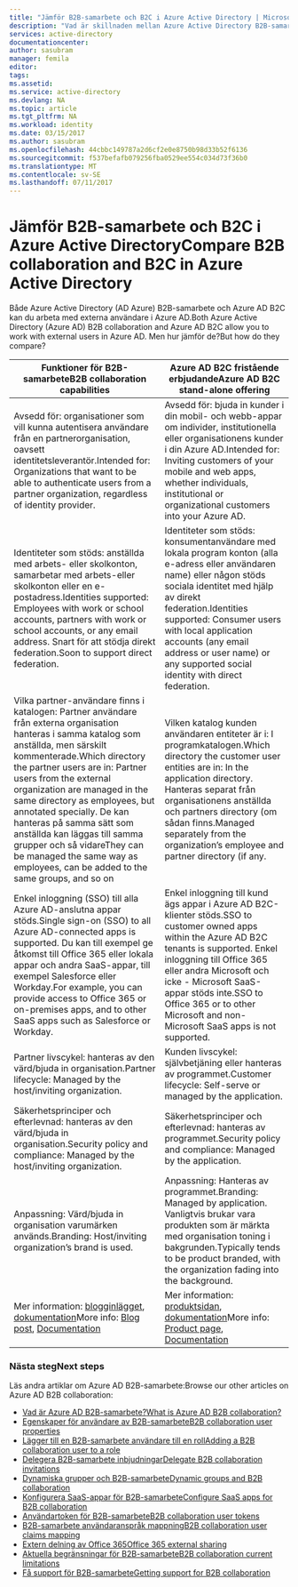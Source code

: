 ```yaml
---
title: "Jämför B2B-samarbete och B2C i Azure Active Directory | Microsoft Docs"
description: "Vad är skillnaden mellan Azure Active Directory B2B-samarbete och Azure AD B2C?"
services: active-directory
documentationcenter: 
author: sasubram
manager: femila
editor: 
tags: 
ms.assetid: 
ms.service: active-directory
ms.devlang: NA
ms.topic: article
ms.tgt_pltfrm: NA
ms.workload: identity
ms.date: 03/15/2017
ms.author: sasubram
ms.openlocfilehash: 44cbbc149787a2d6cf2e0e8750b98d33b52f6136
ms.sourcegitcommit: f537befafb079256fba0529ee554c034d73f36b0
ms.translationtype: MT
ms.contentlocale: sv-SE
ms.lasthandoff: 07/11/2017
---
```

# <a name="compare-b2b-collaboration-and-b2c-in-azure-active-directory"></a><span data-ttu-id="c0be7-103">Jämför B2B-samarbete och B2C i Azure Active Directory</span><span class="sxs-lookup"><span data-stu-id="c0be7-103">Compare B2B collaboration and B2C in Azure Active Directory</span></span>

<span data-ttu-id="c0be7-104">Både Azure Active Directory (AD Azure) B2B-samarbete och Azure AD B2C kan du arbeta med externa användare i Azure AD.</span><span class="sxs-lookup"><span data-stu-id="c0be7-104">Both Azure Active Directory (Azure AD) B2B collaboration and Azure AD B2C allow you to work with external users in Azure AD.</span></span> <span data-ttu-id="c0be7-105">Men hur jämför de?</span><span class="sxs-lookup"><span data-stu-id="c0be7-105">But how do they compare?</span></span>


<span data-ttu-id="c0be7-106">Funktioner för B2B-samarbete</span><span class="sxs-lookup"><span data-stu-id="c0be7-106">B2B collaboration capabilities</span></span> |     <span data-ttu-id="c0be7-107">Azure AD B2C fristående erbjudande</span><span class="sxs-lookup"><span data-stu-id="c0be7-107">Azure AD B2C stand-alone offering</span></span>
-------- | --------
<span data-ttu-id="c0be7-108">Avsedd för: organisationer som vill kunna autentisera användare från en partnerorganisation, oavsett identitetsleverantör.</span><span class="sxs-lookup"><span data-stu-id="c0be7-108">Intended for: Organizations that want to be able to authenticate users from a partner organization, regardless of identity provider.</span></span> | <span data-ttu-id="c0be7-109">Avsedd för: bjuda in kunder i din mobil- och webb-appar om individer, institutionella eller organisationens kunder i din Azure AD.</span><span class="sxs-lookup"><span data-stu-id="c0be7-109">Intended for: Inviting customers of your mobile and web apps, whether individuals, institutional or organizational customers into your Azure AD.</span></span>
<span data-ttu-id="c0be7-110">Identiteter som stöds: anställda med arbets- eller skolkonton, samarbetar med arbets-eller skolkonton eller en e-postadress.</span><span class="sxs-lookup"><span data-stu-id="c0be7-110">Identities supported: Employees with work or school accounts, partners with work or school accounts, or any email address.</span></span> <span data-ttu-id="c0be7-111">Snart för att stödja direkt federation.</span><span class="sxs-lookup"><span data-stu-id="c0be7-111">Soon to support direct federation.</span></span>  | <span data-ttu-id="c0be7-112">Identiteter som stöds: konsumentanvändare med lokala program konton (alla e-adress eller användaren name) eller någon stöds sociala identitet med hjälp av direkt federation.</span><span class="sxs-lookup"><span data-stu-id="c0be7-112">Identities supported: Consumer users with local application accounts (any email address or user name) or any supported social identity with direct federation.</span></span>
<span data-ttu-id="c0be7-113">Vilka partner-användare finns i katalogen: Partner användare från externa organisation hanteras i samma katalog som anställda, men särskilt kommenterade.</span><span class="sxs-lookup"><span data-stu-id="c0be7-113">Which directory the partner users are in: Partner users from the external organization are managed in the same directory as employees, but annotated specially.</span></span> <span data-ttu-id="c0be7-114">De kan hanteras på samma sätt som anställda kan läggas till samma grupper och så vidare</span><span class="sxs-lookup"><span data-stu-id="c0be7-114">They can be managed the same way as employees, can be added to the same groups, and so on</span></span>  | <span data-ttu-id="c0be7-115">Vilken katalog kunden användaren entiteter är i: I programkatalogen.</span><span class="sxs-lookup"><span data-stu-id="c0be7-115">Which directory the customer user entities are in: In the application directory.</span></span> <span data-ttu-id="c0be7-116">Hanteras separat från organisationens anställda och partners directory (om sådan finns.</span><span class="sxs-lookup"><span data-stu-id="c0be7-116">Managed separately from the organization’s employee and partner directory (if any.</span></span>
<span data-ttu-id="c0be7-117">Enkel inloggning (SSO) till alla Azure AD-anslutna appar stöds.</span><span class="sxs-lookup"><span data-stu-id="c0be7-117">Single sign-on (SSO) to all Azure AD-connected apps is supported.</span></span> <span data-ttu-id="c0be7-118">Du kan till exempel ge åtkomst till Office 365 eller lokala appar och andra SaaS-appar, till exempel Salesforce eller Workday.</span><span class="sxs-lookup"><span data-stu-id="c0be7-118">For example, you can provide access to Office 365 or on-premises apps, and to other SaaS apps such as Salesforce or Workday.</span></span>  |  <span data-ttu-id="c0be7-119">Enkel inloggning till kund ägs appar i Azure AD B2C-klienter stöds.</span><span class="sxs-lookup"><span data-stu-id="c0be7-119">SSO to customer owned apps within the Azure AD B2C tenants is supported.</span></span> <span data-ttu-id="c0be7-120">Enkel inloggning till Office 365 eller andra Microsoft och icke - Microsoft SaaS-appar stöds inte.</span><span class="sxs-lookup"><span data-stu-id="c0be7-120">SSO to Office 365 or to other Microsoft and non-Microsoft SaaS apps is not supported.</span></span>
<span data-ttu-id="c0be7-121">Partner livscykel: hanteras av den värd/bjuda in organisation.</span><span class="sxs-lookup"><span data-stu-id="c0be7-121">Partner lifecycle: Managed by the host/inviting organization.</span></span>  | <span data-ttu-id="c0be7-122">Kunden livscykel: självbetjäning eller hanteras av programmet.</span><span class="sxs-lookup"><span data-stu-id="c0be7-122">Customer lifecycle: Self-serve or managed by the application.</span></span>
<span data-ttu-id="c0be7-123">Säkerhetsprinciper och efterlevnad: hanteras av den värd/bjuda in organisation.</span><span class="sxs-lookup"><span data-stu-id="c0be7-123">Security policy and compliance: Managed by the host/inviting organization.</span></span>  | <span data-ttu-id="c0be7-124">Säkerhetsprinciper och efterlevnad: hanteras av programmet.</span><span class="sxs-lookup"><span data-stu-id="c0be7-124">Security policy and compliance: Managed by the application.</span></span>
<span data-ttu-id="c0be7-125">Anpassning: Värd/bjuda in organisation varumärken används.</span><span class="sxs-lookup"><span data-stu-id="c0be7-125">Branding: Host/inviting organization’s brand is used.</span></span>  |    <span data-ttu-id="c0be7-126">Anpassning: Hanteras av programmet.</span><span class="sxs-lookup"><span data-stu-id="c0be7-126">Branding: Managed by application.</span></span> <span data-ttu-id="c0be7-127">Vanligtvis brukar vara produkten som är märkta med organisation toning i bakgrunden.</span><span class="sxs-lookup"><span data-stu-id="c0be7-127">Typically tends to be product branded, with the organization fading into the background.</span></span>
<span data-ttu-id="c0be7-128">Mer information: [blogginlägget](https://blogs.technet.microsoft.com/enterprisemobility/2017/02/01/azure-ad-b2b-new-updates-make-cross-business-collab-easy/), [dokumentation](https://docs.microsoft.com/en-us/azure/active-directory/active-directory-b2b-what-is-azure-ad-b2b)</span><span class="sxs-lookup"><span data-stu-id="c0be7-128">More info: [Blog post](https://blogs.technet.microsoft.com/enterprisemobility/2017/02/01/azure-ad-b2b-new-updates-make-cross-business-collab-easy/), [Documentation](https://docs.microsoft.com/en-us/azure/active-directory/active-directory-b2b-what-is-azure-ad-b2b)</span></span>  | <span data-ttu-id="c0be7-129">Mer information: [produktsidan](https://azure.microsoft.com/en-us/services/active-directory-b2c/), [dokumentation](https://docs.microsoft.com/en-us/azure/active-directory-b2c/)</span><span class="sxs-lookup"><span data-stu-id="c0be7-129">More info: [Product page](https://azure.microsoft.com/en-us/services/active-directory-b2c/), [Documentation](https://docs.microsoft.com/en-us/azure/active-directory-b2c/)</span></span>


### <a name="next-steps"></a><span data-ttu-id="c0be7-130">Nästa steg</span><span class="sxs-lookup"><span data-stu-id="c0be7-130">Next steps</span></span>

<span data-ttu-id="c0be7-131">Läs andra artiklar om Azure AD B2B-samarbete:</span><span class="sxs-lookup"><span data-stu-id="c0be7-131">Browse our other articles on Azure AD B2B collaboration:</span></span>

* [<span data-ttu-id="c0be7-132">Vad är Azure AD B2B-samarbete?</span><span class="sxs-lookup"><span data-stu-id="c0be7-132">What is Azure AD B2B collaboration?</span></span>](active-directory-b2b-what-is-azure-ad-b2b.md)
* [<span data-ttu-id="c0be7-133">Egenskaper för användare av B2B-samarbete</span><span class="sxs-lookup"><span data-stu-id="c0be7-133">B2B collaboration user properties</span></span>](active-directory-b2b-user-properties.md)
* [<span data-ttu-id="c0be7-134">Lägger till en B2B-samarbete användare till en roll</span><span class="sxs-lookup"><span data-stu-id="c0be7-134">Adding a B2B collaboration user to a role</span></span>](active-directory-b2b-add-guest-to-role.md)
* [<span data-ttu-id="c0be7-135">Delegera B2B-samarbete inbjudningar</span><span class="sxs-lookup"><span data-stu-id="c0be7-135">Delegate B2B collaboration invitations</span></span>](active-directory-b2b-delegate-invitations.md)
* [<span data-ttu-id="c0be7-136">Dynamiska grupper och B2B-samarbete</span><span class="sxs-lookup"><span data-stu-id="c0be7-136">Dynamic groups and B2B collaboration</span></span>](active-directory-b2b-dynamic-groups.md)
* [<span data-ttu-id="c0be7-137">Konfigurera SaaS-appar för B2B-samarbete</span><span class="sxs-lookup"><span data-stu-id="c0be7-137">Configure SaaS apps for B2B collaboration</span></span>](active-directory-b2b-configure-saas-apps.md)
* [<span data-ttu-id="c0be7-138">Användartoken för B2B-samarbete</span><span class="sxs-lookup"><span data-stu-id="c0be7-138">B2B collaboration user tokens</span></span>](active-directory-b2b-user-token.md)
* [<span data-ttu-id="c0be7-139">B2B-samarbete användaranspråk mappning</span><span class="sxs-lookup"><span data-stu-id="c0be7-139">B2B collaboration user claims mapping</span></span>](active-directory-b2b-claims-mapping.md)
* [<span data-ttu-id="c0be7-140">Extern delning av Office 365</span><span class="sxs-lookup"><span data-stu-id="c0be7-140">Office 365 external sharing</span></span>](active-directory-b2b-o365-external-user.md)
* [<span data-ttu-id="c0be7-141">Aktuella begränsningar för B2B-samarbete</span><span class="sxs-lookup"><span data-stu-id="c0be7-141">B2B collaboration current limitations</span></span>](active-directory-b2b-current-limitations.md)
* [<span data-ttu-id="c0be7-142">Få support för B2B-samarbete</span><span class="sxs-lookup"><span data-stu-id="c0be7-142">Getting support for B2B collaboration</span></span>](active-directory-b2b-support.md)
